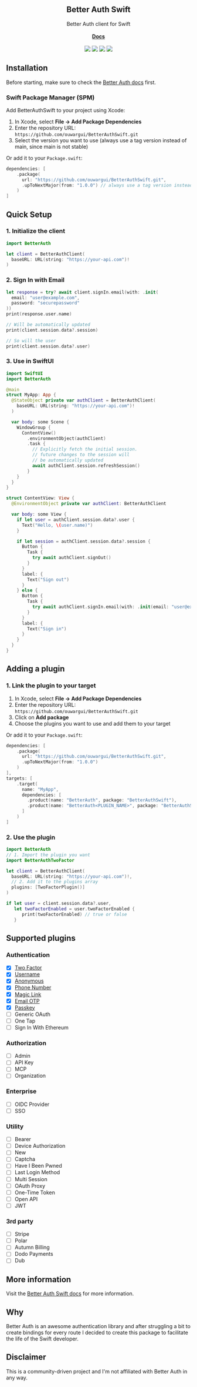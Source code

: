 <p align="center">
  <h2 align="center">Better Auth Swift</h2>

  <p align="center">
    Better Auth client for Swift
    <br />
    <br />
      <a href="https://ouwargui.github.io/BetterAuthSwift/documentation/betterauth/"><strong>Docs</strong></a>
    <br />
    <br />
      <a href="https://swiftpackageindex.com/ouwargui/BetterAuthSwift"><img src="https://img.shields.io/endpoint?url=https%3A%2F%2Fswiftpackageindex.com%2Fapi%2Fpackages%2Fouwargui%2FBetterAuthSwift%2Fbadge%3Ftype%3Dswift-versions"></a>
      <a href="https://swiftpackageindex.com/ouwargui/BetterAuthSwift"><img src="https://img.shields.io/endpoint?url=https%3A%2F%2Fswiftpackageindex.com%2Fapi%2Fpackages%2Fouwargui%2FBetterAuthSwift%2Fbadge%3Ftype%3Dplatforms"></a>
      <a href="https://github.com/ouwargui/BetterAuthSwift/actions/workflows/test.yaml" title="Test"><img src="https://github.com/ouwargui/BetterAuthSwift/actions/workflows/test.yaml/badge.svg"></a>
      <a href="https://github.com/ouwargui/BetterAuthSwift/actions/workflows/docs.yaml" title="Documentation"><img src="https://github.com/ouwargui/BetterAuthSwift/actions/workflows/docs.yaml/badge.svg"></a>
    <br />
  </p>
</p>

## Installation

Before starting, make sure to check the [Better Auth docs](https://www.better-auth.com/docs/) first.

### Swift Package Manager (SPM)

Add BetterAuthSwift to your project using Xcode:

1. In Xcode, select **File → Add Package Dependencies**
2. Enter the repository URL: `https://github.com/ouwargui/BetterAuthSwift.git`
3. Select the version you want to use (always use a tag version instead of main, since main is not stable)

Or add it to your `Package.swift`:

```swift
dependencies: [
    .package(
      url: "https://github.com/ouwargui/BetterAuthSwift.git",
      .upToNextMajor(from: "1.0.0") // always use a tag version instead of main, since main is not stable
    )
]
```

## Quick Setup

### 1. Initialize the client

```swift
import BetterAuth

let client = BetterAuthClient(
  baseURL: URL(string: "https://your-api.com")!
)
```

### 2. Sign In with Email

```swift
let response = try? await client.signIn.email(with: .init(
  email: "user@example.com",
  password: "securepassword"
))
print(response.user.name)

// Will be automatically updated
print(client.session.data?.session)

// So will the user
print(client.session.data?.user)
```

### 3. Use in SwiftUI

```swift
import SwiftUI
import BetterAuth

@main
struct MyApp: App {
  @StateObject private var authClient = BetterAuthClient(
    baseURL: URL(string: "https://your-api.com")!
  )

  var body: some Scene {
    WindowGroup {
      ContentView()
        .environmentObject(authClient)
        .task {
          // Explicitly fetch the initial session.
          // future changes to the session will
          // be automatically updated
          await authClient.session.refreshSession()
        }
    }
  }
}

struct ContentView: View {
  @EnvironmentObject private var authClient: BetterAuthClient

  var body: some View {
    if let user = authClient.session.data?.user {
      Text("Hello, \(user.name)")
    }

    if let session = authClient.session.data?.session {
      Button {
        Task {
          try await authClient.signOut()
        }
      }
      label: {
        Text("Sign out")
      }
    } else {
      Button {
        Task {
          try await authClient.signIn.email(with: .init(email: "user@example.com", password: "securepassword"))
        }
      }
      label: {
        Text("Sign in")
      }
    }
  }
}
```

## Adding a plugin

### 1. Link the plugin to your target

1. In Xcode, select **File → Add Package Dependencies**
2. Enter the repository URL: `https://github.com/ouwargui/BetterAuthSwift.git`
3. Click on **Add package**
4. Choose the plugins you want to use and add them to your target

Or add it to your `Package.swift`:

```swift
dependencies: [
    .package(
      url: "https://github.com/ouwargui/BetterAuthSwift.git",
      .upToNextMajor(from: "1.0.0")
    )
],
targets: [
    .target(
      name: "MyApp",
      dependencies: [
        .product(name: "BetterAuth", package: "BetterAuthSwift"),
        .product(name: "BetterAuth<PLUGIN_NAME>", package: "BetterAuthSwift"),
      ]
    )
]
```

### 2. Use the plugin

```swift
import BetterAuth
// 1. Import the plugin you want
import BetterAuthTwoFactor

let client = BetterAuthClient(
  baseURL: URL(string: "https://your-api.com")!,
  // 2. Add it to the plugins array
  plugins: [TwoFactorPlugin()]
)

if let user = client.session.data?.user,
   let twoFactorEnabled = user.twoFactorEnabled {
      print(twoFactorEnabled) // true or false
   }
```

## Supported plugins

### Authentication

- [x] [Two Factor](https://ouwargui.github.io/BetterAuthSwift/documentation/betterauthtwofactor/)
- [x] [Username](https://ouwargui.github.io/BetterAuthSwift/documentation/betterauthusername/)
- [x] [Anonymous](https://ouwargui.github.io/BetterAuthSwift/documentation/betterauthanonymous/)
- [x] [Phone Number](https://ouwargui.github.io/BetterAuthSwift/documentation/betterauthphonenumber/)
- [x] [Magic Link](https://ouwargui.github.io/BetterAuthSwift/documentation/betterauthmagiclink/)
- [x] [Email OTP](https://ouwargui.github.io/BetterAuthSwift/documentation/betterauthemailotp/)
- [x] [Passkey](https://ouwargui.github.io/BetterAuthSwift/documentation/betterauthpasskey/)
- [ ] Generic OAuth
- [ ] One Tap
- [ ] Sign In With Ethereum

### Authorization

- [ ] Admin
- [ ] API Key
- [ ] MCP
- [ ] Organization

### Enterprise

- [ ] OIDC Provider
- [ ] SSO

### Utility

- [ ] Bearer
- [ ] Device Authorization
- [ ] New
- [ ] Captcha
- [ ] Have I Been Pwned
- [ ] Last Login Method
- [ ] Multi Session
- [ ] OAuth Proxy
- [ ] One-Time Token
- [ ] Open API
- [ ] JWT

### 3rd party

- [ ] Stripe
- [ ] Polar
- [ ] Autumn Billing
- [ ] Dodo Payments
- [ ] Dub

## More information

Visit the [Better Auth Swift docs](https://ouwargui.github.io/BetterAuthSwift/documentation/betterauth/) for more information.

## Why

Better Auth is an awesome authentication library and after struggling a bit to create bindings for every route I decided to create this package to facilitate the life of the Swift developer.

## Disclaimer

This is a community-driven project and I'm not affiliated with Better Auth in any way.
